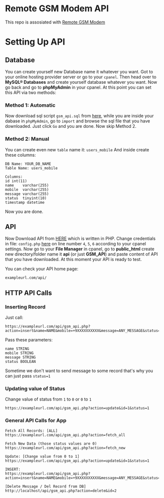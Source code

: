 # Remote GSM Modem API

This repo is assosiated with [Remote GSM Modem](https://github.com/fWd82/Remote-GSM-Modem/)

# Setting Up API 

## Database

You can create yourself new Database name it whatever you want. 
Got to your online hosting provider server or go to your `cpanel`. Then head over to **MySQL® Databases** and create yourself database whatever you want.
Now go back and go to **phpMyAdmin** in your cpanel.
At this point you can set this API via two methods:

### Method 1: Automatic 
Now download sql script `gsm_api.sql` from [here](https://github.com/fWd82/Remote-GSM-Modem-API/blob/main/gsm_api.sql), while you are inside your dabase in `phpMyAdmin`, go to `import` and browse the sql file that you have downloaded. Just click `Go` and you are done. Now skip Method 2.

### Method 2: Manual 
You can create even new `table` name it: `users_mobile`
And inside create these columns: 

    DB Name: YOUR_DB_NAME
    Table Name: users_mobile  
    
    Columns:
    id int(11)
    name	varchar(255) 
    mobile	varchar(255) 
    message	varchar(255) 
    status	tinyint(10) 
    timestamp datetime
    
Now you are done. 

## API
Now Download API from [HERE](https://github.com/fWd82/Remote-GSM-Modem-API/) which is written in PHP. Change credentials in file: `config.php` [here](https://github.com/fWd82/Remote-GSM-Modem-API/blob/main/config.php) on line number `4`, `5`, `6` according to your cpanel settings. 
Now go to your **File Manager** in cpanel, go to **public_html**  create new directory/folder name it **api**  (or just **GSM_API**) and paste content of API that you have downloaded.
At this moment your API is ready to test.

You can check your API home page: 

    exampleurl.com/api/

## HTTP API Calls
### Inserting Record
Just call:
    
    https://exampleurl.com/api/gsm_api.php?action=insert&name=NAME&mobile=+9XXXXXXXXXX&message=ANY_MESSAGE&status=0

Pass these parameters:

    name STRING
    mobile STRING
    message STRING
    status BOOLEAN

Sometime we don't want to send message to some record that's why you can just pass `status=1`  

### Updating value of Status
Change value of status from `1` to `0` or `0` to `1` 

    https://exampleurl.com/api/gsm_api.php?action=update&id=1&status=1


### General API Calls for App

    

    Fetch All Records: [ALL]
    https://exampleurl.com/api/gsm_api.php?action=fetch_all
    
    Fetch New Data (those status values are 0)
    https://exampleurl.com/api/gsm_api.php?action=fetch_new

    Update: [Change value from 0 to 1]
    https://exampleurl.com/api/gsm_api.php?action=update&id=1&status=1
    
    INSERT:
    https://exampleurl.com/api/gsm_api.php?action=insert&name=NAME&mobile=+9XXXXXXXXXX&message=ANY_MESSAGE&status=0
    
    [Delete Message / Del Record from DB]
	http://localhost/api/gsm_api.php?action=delete&id=2


